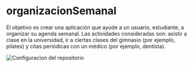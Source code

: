 # organizacionSemanal

El objetivo es crear una aplicación que ayude a un usuario, estudiante, a organizar su agenda semanal. Las actividades consideradas son: asistir a clase en la universidad, ir a ciertas clases del gimnasio (por ejemplo, pilates) y citas periódicas con un médico (por ejemplo, dentista).

![Configuracion del repositorio]([https://github.com/carlotiii30/organizacionSemanal/blob/Objetivo-0/configuracion.png])
